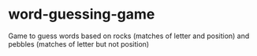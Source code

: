 # word-guessing-game
Game to guess words based on rocks (matches of letter and position) and pebbles (matches of letter but not position)
